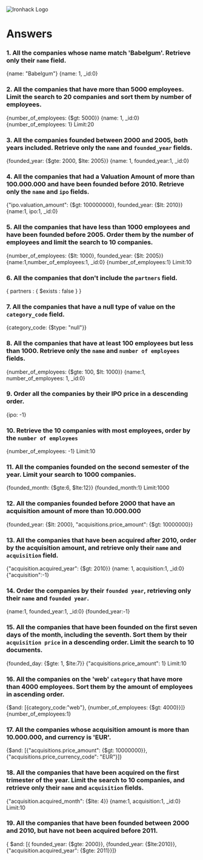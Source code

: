 ![Ironhack Logo](https://i.imgur.com/1QgrNNw.png)

# Answers

### 1. All the companies whose name match 'Babelgum'. Retrieve only their `name` field.

{name: "Babelgum"}
{name: 1, _id:0}

### 2. All the companies that have more than 5000 employees. Limit the search to 20 companies and sort them by **number of employees**.

{number_of_employees: {$gt: 5000}}
{name: 1, _id:0}
{number_of_employees: 1}
Limit:20

### 3. All the companies founded between 2000 and 2005, both years included. Retrieve only the `name` and `founded_year` fields.

{founded_year: {$gte: 2000, $lte: 2005}}
{name: 1, founded_year:1, _id:0}

### 4. All the companies that had a Valuation Amount of more than 100.000.000 and have been founded before 2010. Retrieve only the `name` and `ipo` fields.

{"ipo.valuation_amount": {$gt: 100000000}, founded_year: {$lt: 2010}}
{name:1, ipo:1, _id:0}

### 5. All the companies that have less than 1000 employees and have been founded before 2005. Order them by the number of employees and limit the search to 10 companies.

{number_of_employees: {$lt: 1000}, founded_year: {$lt: 2005}}
{name:1,number_of_employees:1, _id:0}
{number_of_employees:1}
Limit:10

### 6. All the companies that don't include the `partners` field.

{ partners : { $exists : false } }

### 7. All the companies that have a null type of value on the `category_code` field.

{category_code: {$type: "null"}}

### 8. All the companies that have at least 100 employees but less than 1000. Retrieve only the `name` and `number of employees` fields.

{number_of_employees: {$gte: 100, $lt: 1000}}
{name:1, number_of_employees: 1, _id:0}

### 9. Order all the companies by their IPO price in a descending order.

{ipo: -1}

### 10. Retrieve the 10 companies with most employees, order by the `number of employees`

{number_of_employees: -1}
Limit:10

### 11. All the companies founded on the second semester of the year. Limit your search to 1000 companies.

{founded_month: {$gte:6, $lte:12}}
{founded_month:1}
Limit:1000

### 12. All the companies founded before 2000 that have an acquisition amount of more than 10.000.000

{founded_year: {$lt: 2000}, "acquisitions.price_amount": {$gt: 10000000}}

### 13. All the companies that have been acquired after 2010, order by the acquisition amount, and retrieve only their `name` and `acquisition` field.

{"acquisition.acquired_year": {$gt: 2010}}
{name: 1, acquisition:1, _id:0}
{"acquisition":-1}

### 14. Order the companies by their `founded year`, retrieving only their `name` and `founded year`.

{name:1, founded_year:1, _id:0}
{founded_year:-1}

### 15. All the companies that have been founded on the first seven days of the month, including the seventh. Sort them by their `acquisition price` in a descending order. Limit the search to 10 documents.

{founded_day: {$gte: 1, $lte:7}}
{"acquisitions.price_amount": 1}
Limit:10

### 16. All the companies on the 'web' `category` that have more than 4000 employees. Sort them by the amount of employees in ascending order.

{$and: [{category_code:"web"}, {number_of_employees: {$gt: 4000}}]}
{number_of_employees:1}

### 17. All the companies whose acquisition amount is more than 10.000.000, and currency is 'EUR'.

{$and: [{"acquisitions.price_amount": {$gt: 10000000}}, {"acquisitions.price_currency_code": "EUR"}]}

### 18. All the companies that have been acquired on the first trimester of the year. Limit the search to 10 companies, and retrieve only their `name` and `acquisition` fields.

{"acquisition.acquired_month": {$lte: 4}}
{name:1, acquisition:1, _id:0}
Limit:10

### 19. All the companies that have been founded between 2000 and 2010, but have not been acquired before 2011.

{ $and: [{ founded_year: {$gte: 2000}}, {founded_year: {$lte:2010}}, {"acquisition.acquired_year": {$gte: 2011}}]}